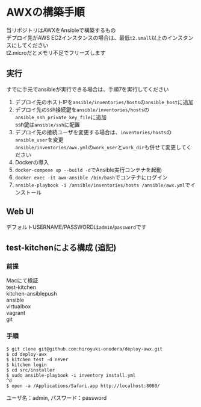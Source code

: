 # AWXの構築手順

当リポジトリはAWXをAnsibleで構築するもの  
デプロイ先がAWS EC2インスタンスの場合は、最低`t2.small`以上のインスタンスにしてください  
t2.microだとメモリ不足でフリーズします

## 実行

すでに手元でansibleが実行できる場合は、手順7を実行してください

1. デプロイ先のホストIPを`ansible/inventories/hosts`の`ansible_host`に追加
2. デプロイ先のssh接続鍵を`ansible/inventories/hosts`の`ansible_ssh_private_key_file`に追加  
    ssh鍵は`ansible/ssh`に配置
3. デプロイ先の接続ユーザを変更する場合は、`inventories/hosts`の`ansible_user`を変更  
    `ansible/inventories/awx.yml`の`work_user`と`work_dir`も併せて変更してください
4. Dockerの導入
5. `docker-compose up --build -d`でAnsible実行コンテナを起動
6. `docker exec -it awx-ansible /bin/bash`でコンテナにログイン
7. `ansible-playbook -i /ansible/inventories/hosts /ansible/awx.yml`でインストール

## Web UI

デフォルトUSERNAME/PASSWORDは`admin`/`password`です


## test-kitchenによる構成 (追記)

### 前提

Macにて検証  
test-kitchen  
kitchen-ansiblepush  
ansible  
virtualbox  
vagrant  
git  

### 手順

    $ git clone git@github.com:hiroyuki-onodera/deploy-awx.git
    $ cd deploy-awx
    $ kitchen test -d never
    $ kitchen login
    $ cd src/installer
    $ sudo ansible-playbook -i inventory install.yml
    ^d
    $ open -a /Applications/Safari.app http://localhost:8080/

ユーザ名：admin, パスワード：password

